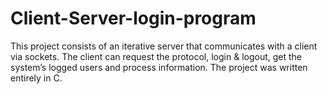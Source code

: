 # Client-Server-login-program
This project consists of an iterative server that communicates with a client via sockets. The client can request the protocol, login & logout, get the system’s  logged users and process information. The project was written entirely in C.
